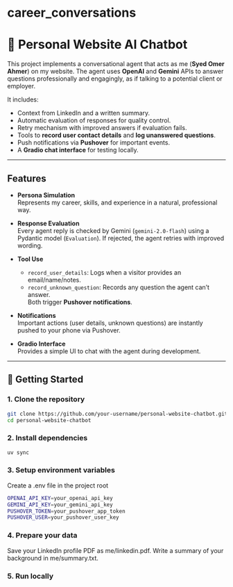 # career_conversations

# 💬 Personal Website AI Chatbot

This project implements a conversational agent that acts as me (**Syed Omer Ahmer**) on my website. The agent uses **OpenAI** and **Gemini** APIs to answer questions professionally and engagingly, as if talking to a potential client or employer.  

It includes:  
- Context from LinkedIn and a written summary.  
- Automatic evaluation of responses for quality control.  
- Retry mechanism with improved answers if evaluation fails.  
- Tools to **record user contact details** and **log unanswered questions**.  
- Push notifications via **Pushover** for important events.  
- A **Gradio chat interface** for testing locally.  

---

## Features

- **Persona Simulation**  
  Represents my career, skills, and experience in a natural, professional way.  

- **Response Evaluation**  
  Every agent reply is checked by Gemini (`gemini-2.0-flash`) using a Pydantic model (`Evaluation`). If rejected, the agent retries with improved wording.  

- **Tool Use**  
  - `record_user_details`: Logs when a visitor provides an email/name/notes.  
  - `record_unknown_question`: Records any question the agent can’t answer.  
  Both trigger **Pushover notifications**.  

- **Notifications**  
  Important actions (user details, unknown questions) are instantly pushed to your phone via Pushover.  

- **Gradio Interface**  
  Provides a simple UI to chat with the agent during development.  

---

## 🚀 Getting Started

### 1. Clone the repository
```bash
git clone https://github.com/your-username/personal-website-chatbot.git
cd personal-website-chatbot
```

### 2. Install dependencies
```bash
uv sync
```

### 3. Setup environment variables
Create a .env file in the project root
```bash
OPENAI_API_KEY=your_openai_api_key
GEMINI_API_KEY=your_gemini_api_key
PUSHOVER_TOKEN=your_pushover_app_token
PUSHOVER_USER=your_pushover_user_key
```

### 4. Prepare your data
Save your LinkedIn profile PDF as me/linkedin.pdf.
Write a summary of your background in me/summary.txt.

### 5. Run locally